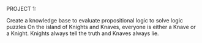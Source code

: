 PROJECT 1:

Create a knowledge base to evaluate propositional logic to solve logic puzzles
On the island of Knights and Knaves, everyone is either a Knave or a Knight. Knights always tell the truth and Knaves always lie.